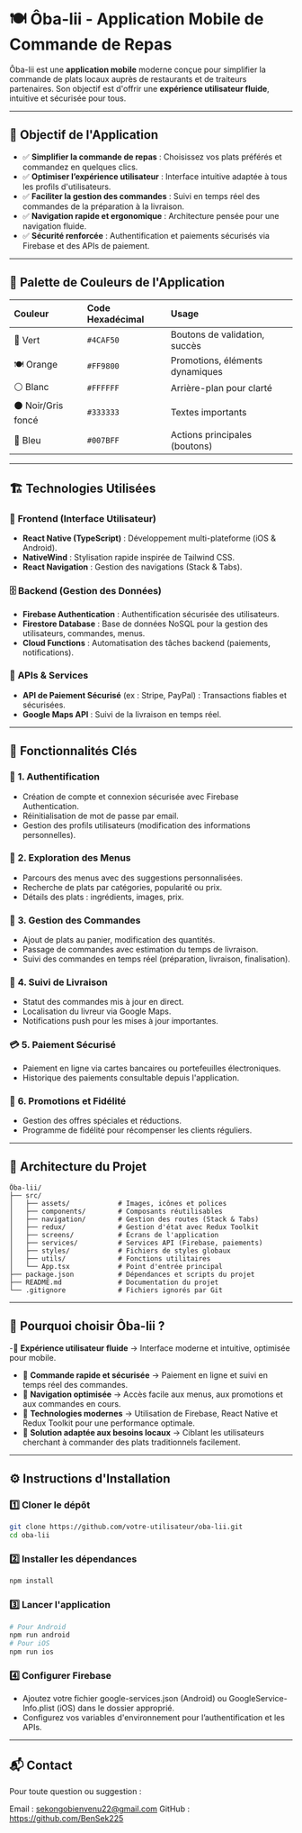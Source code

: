 # 🍽️ Ôba-lii - Application Mobile de Commande de Repas

Ôba-lii est une **application mobile** moderne conçue pour simplifier la commande de plats locaux auprès de restaurants et de traiteurs partenaires. Son objectif est d'offrir une **expérience utilisateur fluide**, intuitive et sécurisée pour tous.

---

## 🎯 Objectif de l'Application

- ✅ **Simplifier la commande de repas** : Choisissez vos plats préférés et commandez en quelques clics.  
- ✅ **Optimiser l’expérience utilisateur** : Interface intuitive adaptée à tous les profils d'utilisateurs.  
- ✅ **Faciliter la gestion des commandes** : Suivi en temps réel des commandes de la préparation à la livraison.  
- ✅ **Navigation rapide et ergonomique** : Architecture pensée pour une navigation fluide.  
- ✅ **Sécurité renforcée** : Authentification et paiements sécurisés via Firebase et des APIs de paiement.

---

## 🎨 Palette de Couleurs de l'Application

| Couleur  | Code Hexadécimal | Usage                          |
|:---------|:-----------------|:-------------------------------|
| 🌿 Vert  | `#4CAF50`        | Boutons de validation, succès |
| 🍽 Orange| `#FF9800`        | Promotions, éléments dynamiques |
| ⚪ Blanc | `#FFFFFF`        | Arrière-plan pour clarté      |
| ⚫ Noir/Gris foncé | `#333333` | Textes importants            |
| 💙 Bleu  | `#007BFF`        | Actions principales (boutons) |

---

## 🏗️ Technologies Utilisées

### 🎯 **Frontend (Interface Utilisateur)**
- **React Native (TypeScript)** : Développement multi-plateforme (iOS & Android).
- **NativeWind** : Stylisation rapide inspirée de Tailwind CSS.
- **React Navigation** : Gestion des navigations (Stack & Tabs).

### 🗄️ **Backend (Gestion des Données)**
- **Firebase Authentication** : Authentification sécurisée des utilisateurs.
- **Firestore Database** : Base de données NoSQL pour la gestion des utilisateurs, commandes, menus.
- **Cloud Functions** : Automatisation des tâches backend (paiements, notifications).

### 📡 **APIs & Services**
- **API de Paiement Sécurisé** (ex : Stripe, PayPal) : Transactions fiables et sécurisées.
- **Google Maps API** : Suivi de la livraison en temps réel.

---

## 🚀 Fonctionnalités Clés

### 🔑 **1. Authentification**
- Création de compte et connexion sécurisée avec Firebase Authentication.
- Réinitialisation de mot de passe par email.
- Gestion des profils utilisateurs (modification des informations personnelles).

### 🍛 **2. Exploration des Menus**
- Parcours des menus avec des suggestions personnalisées.
- Recherche de plats par catégories, popularité ou prix.
- Détails des plats : ingrédients, images, prix.

### 🛒 **3. Gestion des Commandes**
- Ajout de plats au panier, modification des quantités.
- Passage de commandes avec estimation du temps de livraison.
- Suivi des commandes en temps réel (préparation, livraison, finalisation).

### 🚚 **4. Suivi de Livraison**
- Statut des commandes mis à jour en direct.
- Localisation du livreur via Google Maps.
- Notifications push pour les mises à jour importantes.

### 💳 **5. Paiement Sécurisé**
- Paiement en ligne via cartes bancaires ou portefeuilles électroniques.
- Historique des paiements consultable depuis l'application.

### 🎁 **6. Promotions et Fidélité**
- Gestion des offres spéciales et réductions.
- Programme de fidélité pour récompenser les clients réguliers.

---

## 📂 Architecture du Projet

```plaintext
Ôba-lii/
├── src/
│   ├── assets/            # Images, icônes et polices
│   ├── components/        # Composants réutilisables
│   ├── navigation/        # Gestion des routes (Stack & Tabs)
│   ├── redux/             # Gestion d'état avec Redux Toolkit
│   ├── screens/           # Écrans de l'application
│   ├── services/          # Services API (Firebase, paiements)
│   ├── styles/            # Fichiers de styles globaux
│   ├── utils/             # Fonctions utilitaires
│   └── App.tsx            # Point d'entrée principal
├── package.json           # Dépendances et scripts du projet
├── README.md              # Documentation du projet
└── .gitignore             # Fichiers ignorés par Git
```
---

## 🚀 Pourquoi choisir Ôba-lii ?
-🔹 **Expérience utilisateur fluide** → Interface moderne et intuitive, optimisée pour mobile.
- 🔹 **Commande rapide et sécurisée** → Paiement en ligne et suivi en temps réel des commandes.
- 🔹 **Navigation optimisée** → Accès facile aux menus, aux promotions et aux commandes en cours.
- 🔹 **Technologies modernes** → Utilisation de Firebase, React Native et Redux Toolkit pour une performance optimale.
- 🔹 **Solution adaptée aux besoins locaux** → Ciblant les utilisateurs cherchant à commander des plats traditionnels facilement.

---

## ⚙️ Instructions d'Installation

### 1️⃣ Cloner le dépôt
```bash
git clone https://github.com/votre-utilisateur/oba-lii.git
cd oba-lii
```

### 2️⃣ Installer les dépendances
```bash
npm install
```

### 3️⃣ Lancer l'application
```bash
# Pour Android
npm run android
# Pour iOS
npm run ios
```

### 4️⃣ Configurer Firebase
- Ajoutez votre fichier google-services.json (Android) ou GoogleService-Info.plist (iOS) dans le dossier approprié.
- Configurez vos variables d'environnement pour l’authentification et les APIs.

---

## 📬 Contact
Pour toute question ou suggestion :

Email : sekongobienvenu22@gmail.com
GitHub : https://github.com/BenSek225

